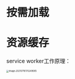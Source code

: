 # 按需加载

# 资源缓存

service worker工作原理：

 <img src="/Users/mac/Library/Application Support/typora-user-images/image-20210716170249065.png" alt="image-20210716170249065" style="zoom: 40%;" />

